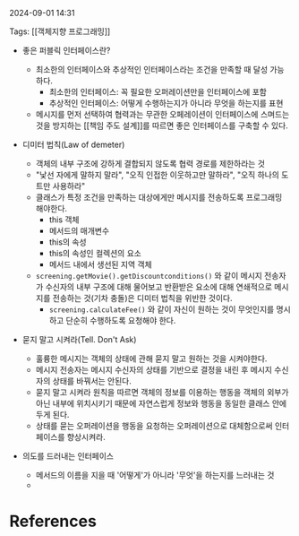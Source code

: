 
2024-09-01 14:31

Tags: [[객체지향 프로그래밍]]


- 좋은 퍼블릭 인터페이스란?
	- 최소한의 인터페이스와 추상적인 인터페이스라는 조건을 만족할 때 달성 가능하다.
		- 최소한의 인터페이스: 꼭 필요한 오퍼레이션만을 인터페이스에 포함
		- 추상적인 인터페이스: 어떻게 수행하는지가 아니라 무엇을 하는지를 표현
	- 메시지를 먼저 선택하여 협력과는 무관한 오페레이션이 인터페이스에 스며드는 것을 방지하는 [[책임 주도 설계]]를 따르면 좋은 인터페이스를 구축할 수 있다.

- 디미터 법칙(Law of demeter)
	- 객체의 내부 구조에 강하게 결합되지 않도록 협력 경로를 제한하라는 것
	- "낯선 자에게 말하지 말라", "오직 인접한 이웃하고만 말하라", "오직 하나의 도트만 사용하라"
	- 클래스가 특정 조건을 만족하는 대상에게만 메시지를 전송하도록 프로그래밍 해야한다.
		- this 객체
		- 메서드의 매개변수
		- this의 속성
		- this의 속성인 컬렉션의 요소
		- 메서드 내에서 생선된 지역 객체
	- `screening.getMovie().getDiscountconditions()` 와 같이 메시지 전송자가 수신자의 내부 구조에 대해 물어보고 반환받은 요소에 대해 연쇄적으로 메시지를 전송하는 것(기차 충돌)은 디미터 법칙을 위반한 것이다.
		- `screening.calculateFee()` 와 같이 자신이 원하는 것이 무엇인지를 명시하고 단순히 수행하도록 요청해야 한다.

- 묻지 말고 시켜라(Tell. Don't Ask)
	- 훌륭한 메시지는 객체의 상태에 관해 묻지 말고 원하는 것을 시켜야한다.
	- 메시지 전송자는 메시지 수신자의 상태를 기반으로 결정을 내린 후 메시지 수신자의 상태를 바꿔서는 안된다.
	- 묻지 말고 시켜라 원칙을 따르면 객체의 정보를 이용하는 행동을 객체의 외부가 아닌 내부에 위치시키기 때문에 자연스럽게 정보와 행동을 동일한 클래스 안에 두게 된다.
	- 상태를 묻는 오퍼레이션을 행동을 요청하는 오퍼레이션으로 대체함으로써 인터페이스를 향상시켜라.

- 의도를 드러내는 인터페이스
	- 메서드의 이름을 지을 때 '어떻게'가 아니라 '무엇'을 하는지를 느러내는 것
	- 

# References